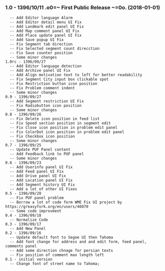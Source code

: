 ###	1.0 - 1396/10/11 .o0=~ First Public Release ~=0o. (2018-01-01) ###
	  -- Add Editor language Alarm
	  -- Add Editor detail menu UI Fix
	  -- Add Landmark edit panel UI Fix
	  -- Add Map comment panel UI Fix
	  -- Add Place update panel UI Fix
	  -- Add Save popup UI Fix
	  -- Fix Segment tab direction
	  -- Fix Selected segment count direcction
	  -- Fix Save counter position
	  -- Some minor changes
	1.0rc - 1396/09/27
	  -- Add Editor language detection
	  -- Add Archive panel UI Fix
	  -- Add Align motivation text to left for better readability
	  -- Fix Segment City input box clickable spot
	  -- Fix Restriction button icon position
	  -- Fix Problem comment indent
	  -- Some minor changes
	0.9 - 1396/09/27
	  -- Add Segment restriction UI Fix
	  -- Fix Radiobutton icon position
	  -- Some minor changes
	0.8 - 1396/09/26
	  -- Fix Delete icon position in feed list
	  -- Fix Speed section position in segment edit
	  -- Fix Close icon position in problem edit panel
	  -- Fix ColorDot icon position in problem edit panel
	  -- Fix Checkbox icon position
	  -- Some minor changes
	0.7 - 1396/09/25
	  -- Update PUF Panel content
	  -- Add Feedback link to PUF panel
	  -- Some minor changes
	0.6 - 1396/09/23
	  -- Add Userinfo panel UI Fix
	  -- Add Feed panel UI Fix
	  -- Add Drive panel UI Fix
	  -- Add Location panel UI Fix
	  -- Add Segment history UI Fix
	  -- Add a lot of other UI Fixes
	0.5 - 1396/09/20
	  -- Fix PUF panel problem
	  -- Borrow a lot of code form WME Fix UI project by https://greasyfork.org/en/users/46070
	  -- Some code improvment
	0.4 - 1396/09/18
	  -- Normalize Code
	0.3 - 1396/09/17
	  -- Add New Panel
	0.2 - 1396/09/16
	  -- Update default font to Segoe UI then Tahoma
	  -- Add font change for address and and edit form, feed panel, comments panel
	  -- Add some direction chnage for persian texts
	  -- Fix position of comment max length left
	0.1 - initial version
	  -- Change font of street name to Tahoma;